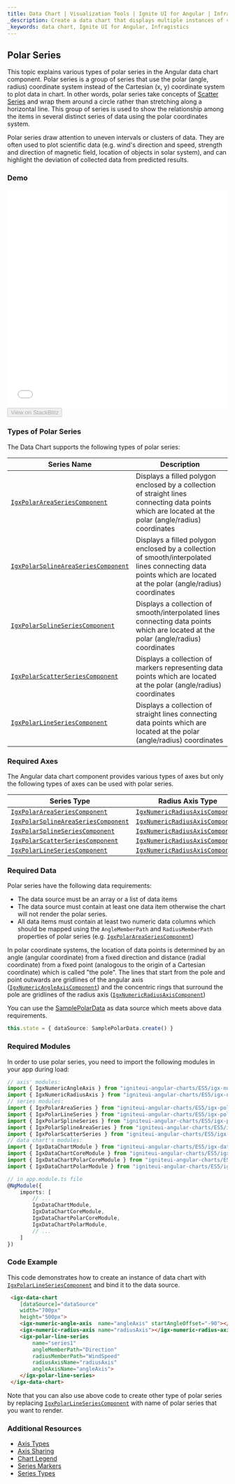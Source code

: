 ```yaml
---
title: Data Chart | Visualization Tools | Ignite UI for Angular | Infragistics | Polar
_description: Create a data chart that displays multiple instances of visual elements in the same plot area in order to create composite chart views.
_keywords: data chart, Ignite UI for Angular, Infragistics
---
```


## Polar Series

This topic explains various types of polar series in the Angular data chart component. Polar series is a group of series that use the polar (angle, radius) coordinate system instead of the Cartesian (x, y) coordinate system to plot data in chart. In other words, polar series take concepts of [Scatter Series](datachart_series_types_scatter_marker.md) and wrap them around a circle rather than stretching along a horizontal line. This group of series is used to show the relationship among the items in several distinct series of data using the polar coordinates system.

Polar series draw attention to uneven intervals or clusters of data. They are often used to plot scientific data (e.g. wind's direction and speed, strength and direction of magnetic field, location of objects in solar system), and can highlight the deviation of collected data from predicted results.

### Demo

<div class="sample-container loading" style="height: 500px">
    <iframe id="data-chart-type-polar-series-iframe" src='{environment:demosBaseUrl}/charts/data-chart-type-polar-series' width="100%" height="100%" seamless frameBorder="0" onload="onXPlatSampleIframeContentLoaded(this);"></iframe>
</div>
<div>
    <button data-localize="stackblitz" disabled class="stackblitz-btn" data-iframe-id="data-chart-type-polar-series-iframe" data-demos-base-url="{environment:demosBaseUrl}">View on StackBlitz
    </button>
</div>

<div class="divider--half"></div>

### Types of Polar Series

The Data Chart supports the following types of polar series:

| Series Name                                                                                                           | Description                                                                                                                                                      |
| --------------------------------------------------------------------------------------------------------------------- | ---------------------------------------------------------------------------------------------------------------------------------------------------------------- |
| [`IgxPolarAreaSeriesComponent`](/angular-apis/typescript/latest/classes/igxpolarareaseriescomponent.html)             | Displays a filled polygon enclosed by a collection of straight lines connecting data points which are located at the polar (angle/radius) coordinates            |
| [`IgxPolarSplineAreaSeriesComponent`](/angular-apis/typescript/latest/classes/igxpolarsplineareaseriescomponent.html) | Displays a filled polygon enclosed by a collection of smooth/interpolated lines connecting data points which are located at the polar (angle/radius) coordinates |
| [`IgxPolarSplineSeriesComponent`](/angular-apis/typescript/latest/classes/igxpolarsplineseriescomponent.html)         | Displays a collection of smooth/interpolated lines connecting data points which are located at the polar (angle/radius) coordinates                              |
| [`IgxPolarScatterSeriesComponent`](/angular-apis/typescript/latest/classes/igxpolarscatterseriescomponent.html)       | Displays a collection of markers representing data points which are located at the polar (angle/radius) coordinates                                              |
| [`IgxPolarLineSeriesComponent`](/angular-apis/typescript/latest/classes/igxpolarlineseriescomponent.html)             | Displays a collection of straight lines connecting data points which are located at the polar (angle/radius) coordinates                                         |

### Required Axes

The Angular data chart component provides various types of axes but only the following types of axes can be used with polar series.

| Series Type                                                                                                           | Radius Axis Type                                                                                              | Angle Axis Type                                                                                             |
| --------------------------------------------------------------------------------------------------------------------- | ------------------------------------------------------------------------------------------------------------- | ----------------------------------------------------------------------------------------------------------- |
| [`IgxPolarAreaSeriesComponent`](/angular-apis/typescript/latest/classes/igxpolarareaseriescomponent.html)             | [`IgxNumericRadiusAxisComponent`](/angular-apis/typescript/latest/classes/igxnumericradiusaxiscomponent.html) | [`IgxNumericAngleAxisComponent`](/angular-apis/typescript/latest/classes/igxnumericangleaxiscomponent.html) |
| [`IgxPolarSplineAreaSeriesComponent`](/angular-apis/typescript/latest/classes/igxpolarsplineareaseriescomponent.html) | [`IgxNumericRadiusAxisComponent`](/angular-apis/typescript/latest/classes/igxnumericradiusaxiscomponent.html) | [`IgxNumericAngleAxisComponent`](/angular-apis/typescript/latest/classes/igxnumericangleaxiscomponent.html) |
| [`IgxPolarSplineSeriesComponent`](/angular-apis/typescript/latest/classes/igxpolarsplineseriescomponent.html)         | [`IgxNumericRadiusAxisComponent`](/angular-apis/typescript/latest/classes/igxnumericradiusaxiscomponent.html) | [`IgxNumericAngleAxisComponent`](/angular-apis/typescript/latest/classes/igxnumericangleaxiscomponent.html) |
| [`IgxPolarScatterSeriesComponent`](/angular-apis/typescript/latest/classes/igxpolarscatterseriescomponent.html)       | [`IgxNumericRadiusAxisComponent`](/angular-apis/typescript/latest/classes/igxnumericradiusaxiscomponent.html) | [`IgxNumericAngleAxisComponent`](/angular-apis/typescript/latest/classes/igxnumericangleaxiscomponent.html) |
| [`IgxPolarLineSeriesComponent`](/angular-apis/typescript/latest/classes/igxpolarlineseriescomponent.html)             | [`IgxNumericRadiusAxisComponent`](/angular-apis/typescript/latest/classes/igxnumericradiusaxiscomponent.html) | [`IgxNumericAngleAxisComponent`](/angular-apis/typescript/latest/classes/igxnumericangleaxiscomponent.html) |

### Required Data

Polar series have the following data requirements:

-   The data source must be an array or a list of data items
-   The data source must contain at least one data item otherwise the chart will not render the polar series.
-   All data items must contain at least two numeric data columns which should be mapped using the `AngleMemberPath` and `RadiusMemberPath` properties of polar series (e.g. [`IgxPolarAreaSeriesComponent`](/angular-apis/typescript/latest/classes/igxpolarareaseriescomponent.html))

In polar coordinate systems, the location of data points is determined by an angle (angular coordinate) from a fixed direction and distance (radial coordinate) from a fixed point (analogous to the origin of a Cartesian coordinate) which is called "the pole". The lines that start from the pole and point outwards are gridlines of the angular axis ([`IgxNumericAngleAxisComponent`](/angular-apis/typescript/latest/classes/igxnumericangleaxiscomponent.html)) and the concentric rings that surround the pole are gridlines of the radius axis ([`IgxNumericRadiusAxisComponent`](/angular-apis/typescript/latest/classes/igxnumericradiusaxiscomponent.html))

You can use the [SamplePolarData](datachart_data_sources_polar.md) as data source which meets above data requirements.

```typescript
this.state = { dataSource: SamplePolarData.create() }
```

### Required Modules

In order to use polar series, you need to import the following modules in your app during load:

```typescript
// axis' modules:
import { IgxNumericAngleAxis } from "igniteui-angular-charts/ES5/igx-numeric-angle-axis";
import { IgxNumericRadiusAxis } from "igniteui-angular-charts/ES5/igx-numeric-radius-axis";
// series modules:
import { IgxPolarAreaSeries } from "igniteui-angular-charts/ES5/igx-polar-area-series";
import { IgxPolarLineSeries } from "igniteui-angular-charts/ES5/igx-polar-line-series";
import { IgxPolarSplineSeries } from "igniteui-angular-charts/ES5/igx-polar-spline-series";
import { IgxPolarSplineAreaSeries } from "igniteui-angular-charts/ES5/igx-polar-spline-area-series";
import { IgxPolarScatterSeries } from "igniteui-angular-charts/ES5/igx-polar-scatter-series";
// data chart's modules:
import { IgxDataChartModule } from "igniteui-angular-charts/ES5/igx-data-chart-module";
import { IgxDataChartCoreModule } from "igniteui-angular-charts/ES5/igx-data-chart-core-module";
import { IgxDataChartPolarCoreModule } from "igniteui-angular-charts/ES5/igx-data-chart-polar-core-module";
import { IgxDataChartPolarModule } from "igniteui-angular-charts/ES5/igx-data-chart-polar-module";

// in app.module.ts file
@NgModule({
    imports: [
        // ...
        IgxDataChartModule,
        IgxDataChartCoreModule,
        IgxDataChartPolarCoreModule,
        IgxDataChartPolarModule,
        // ...
    ]
})
```

### Code Example

This code demonstrates how to create an instance of data chart with [`IgxPolarLineSeriesComponent`](/angular-apis/typescript/latest/classes/igxpolarlineseriescomponent.html) and bind it to the data source.

```html
 <igx-data-chart
    [dataSource]="dataSource"
    width="700px"
    height="500px">
    <igx-numeric-angle-axis  name="angleAxis" startAngleOffset="-90"></igx-numeric-angle-axis>
    <igx-numeric-radius-axis name="radiusAxis"></igx-numeric-radius-axis>
    <igx-polar-line-series
        name="series1"
        angleMemberPath="Direction"
        radiusMemberPath="WindSpeed"
        radiusAxisName="radiusAxis"
        angleAxisName="angleAxis">
    </igx-polar-line-series>
 </igx-data-chart>
```

Note that you can also use above code to create other type of polar series by replacing [`IgxPolarLineSeriesComponent`](/angular-apis/typescript/latest/classes/igxpolarlineseriescomponent.html) with name of polar series that you want to render.

### Additional Resources

-   [Axis Types](datachart_axis_types.md)
-   [Axis Sharing](datachart_axis_sharing.md)
-   [Chart Legend](datachart_chart_legends.md)
-   [Series Markers](datachart_series_markers.md)
-   [Series Types](datachart_series_types.md)
